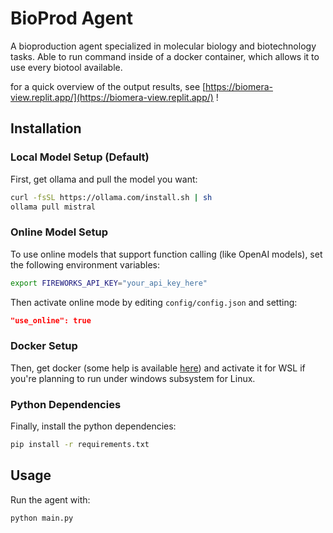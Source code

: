 # BioProd Agent

A bioproduction agent specialized in molecular biology and biotechnology tasks. Able to run command inside of a docker container, which allows it to use every biotool available.

for a quick overview of the output results, see [https://biomera-view.replit.app/](https://biomera-view.replit.app/) !

## Installation

### Local Model Setup (Default)

First, get ollama and pull the model you want:

```bash
curl -fsSL https://ollama.com/install.sh | sh
ollama pull mistral
```

### Online Model Setup

To use online models that support function calling (like OpenAI models), set the following environment variables:

```bash
export FIREWORKS_API_KEY="your_api_key_here"
```

Then activate online mode by editing `config/config.json` and setting:
```json
"use_online": true
```

### Docker Setup

Then, get docker (some help is available [here](https://docs.docker.com/engine/install/)) and activate it for WSL if you're planning to run under windows subsystem for Linux.

### Python Dependencies

Finally, install the python dependencies:

```bash
pip install -r requirements.txt
```

## Usage

Run the agent with:

```bash
python main.py
```
